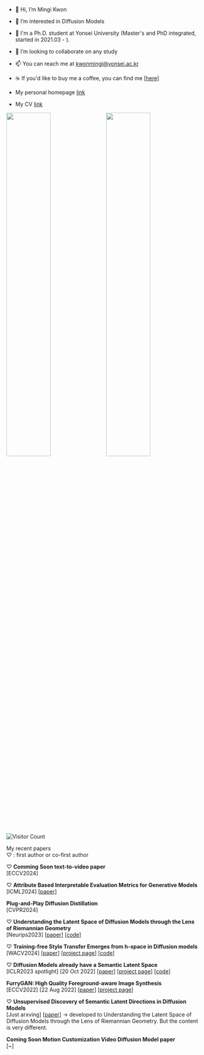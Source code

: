 - 👋 Hi, I’m Mingi Kwon
- 👀 I’m interested in Diffusion Models
- 🌱 I'm a Ph.D. student at Yonsei University (Master's and PhD integrated, started in 2021.03 - ).
- 💞️ I’m looking to collaborate on any study
- 📫 You can reach me at kwonmingi@yonsei.ac.kr
- ☕ If you'd like to buy me a coffee, you can find me [[here]](https://www.buymeacoffee.com/kwonmingi)

- My personal homepage [link](https://sites.google.com/view/mingikwon)
- My CV [link](https://drive.google.com/file/d/1d1TOCA20KmYnY8RvBvhFwku7QaaWIMZL/view?usp=share_link)


<img  src="https://github-readme-stats-sigma-five.vercel.app/api?username=kwonminki&show_icons=true&hide_title=true&hide_border=true&card_width=300" width="48%" align="right" >
<img  src="https://github-readme-stats-sigma-five.vercel.app/api/top-langs/?username=kwonminki&layout=compact&hide=html,css,scss,jupyter%20notebook&hide_title=true&hide_border=true" width="48%" >


![Visitor Count](https://komarev.com/ghpvc/?username=kwonminki&color=grey)


My recent papers \
$\heartsuit$ : first author or co-first author

$\heartsuit$ **Comming Soon text-to-video paper** \
[ECCV2024]

$\heartsuit$ **Attribute Based Interpretable Evaluation Metrics for Generative Models** \
[ICML2024] [[paper](https://arxiv.org/abs/2310.17261)] 

**Plug-and-Play Diffusion Distillation** \
[CVPR2024] 

$\heartsuit$ **Understanding the Latent Space of Diffusion Models through the Lens of Riemannian Geometry** \
[Neurips2023] [[paper](https://arxiv.org/abs/2307.12868)] [[code](https://github.com/enkeejunior1/Diffusion-Pullback)]

$\heartsuit$ **Training-free Style Transfer Emerges from h-space in Diffusion models** \
[WACV2024] [[paper](https://arxiv.org/abs/2303.15403)] [[project page](https://curryjung.github.io/DiffStyle/)] [[code](https://github.com/curryjung/DiffStyle_official)]

$\heartsuit$ **Diffusion Models already have a Semantic Latent Space** \
[ICLR2023 spotlight] [20 Oct 2022] [[paper](https://arxiv.org/abs/2210.10960)] [[project page](https://kwonminki.github.io/Asyrp/)] [[code](https://github.com/kwonminki/Asyrp_official)]

**FurryGAN: High Quality Foreground-aware Image Synthesis** \
[ECCV2022] [22 Aug 2022] [[paper](https://arxiv.org/abs/2208.10422)] [[project page](https://jeongminb.github.io/FurryGAN/)]

$\heartsuit$ **Unsupervised Discovery of Semantic Latent Directions in Diffusion Models** \
[Just arxving] [[paper](https://arxiv.org/abs/2302.12469)] -> developed to Understanding the Latent Space of Diffusion Models through the Lens of Riemannian Geometry. But the content is very different.

**Coming Soon Motion Customization Video Diffusion Model paper** \
[~]


<!---
kwonminki/kwonminki is a ✨ special ✨ repository because its `README.md` (this file) appears on your GitHub profile.
You can click the Preview link to take a look at your changes.
--->
